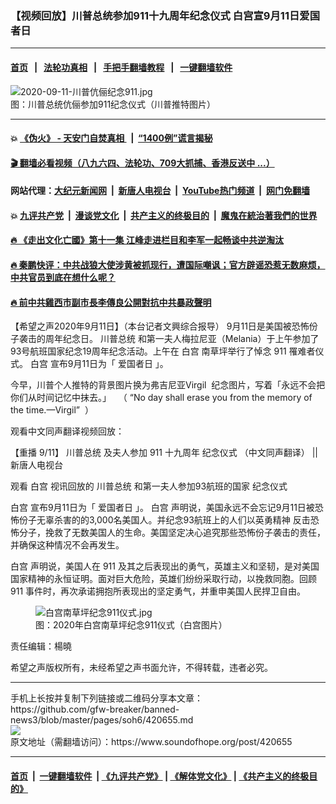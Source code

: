 ### 【视频回放】川普总统参加911十九周年纪念仪式 白宫宣9月11日爱国者日
------------------------

#### [首页](https://github.com/gfw-breaker/banned-news3/blob/master/README.md) &nbsp;&nbsp;|&nbsp;&nbsp; [法轮功真相](https://github.com/begood0513/basic/blob/master/README.md)  &nbsp;&nbsp;|&nbsp;&nbsp; [手把手翻墙教程](https://github.com/gfw-breaker/guides/wiki)  &nbsp;&nbsp;|&nbsp;&nbsp; [一键翻墙软件](https://github.com/gfw-breaker/nogfw/blob/master/README.md)  



<div><img alt="2020-09-11-川普伉俪纪念911.jpg" src="https://img.soundofhope.org/2020-09/1599837960745.jpg"/>
<br/><figcaption class="caption">
 图：川普总统伉俪参加911纪念仪式（川普推特图片）
</figcaption></div><hr/>

#### 💥 [《伪火》 - 天安门自焚真相 ](http://141.164.51.119:10000/videos/blog/weihuo.html)&nbsp; |&nbsp; [“1400例”谎言揭秘  ](http://141.164.51.119:10000/videos/blog/jiexi1400.html)

#### [ 🎬  翻墙必看视频（八九六四、法轮功、709大抓捕、香港反送中 ...）](https://github.com/gfw-breaker/links/blob/master/banned.md)

#### 网站代理：[大纪元新闻网](http://167.172.10.89:10080/gb/) &nbsp;|&nbsp; [新唐人电视台](http://167.172.10.89:8808/gb/)  &nbsp;|&nbsp; [YouTube热门频道](http://158.247.203.241/youtube.html) &nbsp;|&nbsp; [网门免翻墙](http://158.247.203.241:11000/show.aspx?name=ogHome)

#### 💥 [九评共产党](http://141.164.51.119:10000/videos/res/jiuping/)&nbsp; |&nbsp; [漫谈党文化](http://141.164.51.119:10000/videos/res/mtdwh/)&nbsp; |&nbsp; [共产主义的终极目的](http://141.164.51.119:10000/videos/res/zjmd/)&nbsp; |&nbsp; [魔鬼在統治著我們的世界](http://141.164.51.119:10000/videos/res/TheSpecter/)  

#### [ 🔥  《走出文化亡國》第十一集 江峰走进栏目和李军一起畅谈中共逆淘汰](http://141.164.51.119:10000/videos/news/../res/zcwhwg/index.html)

#### [ 🔥  秦鹏快评：中共战狼大使涉黄被抓现行，遭国际嘲讽；官方辟谣恐惹无数麻烦，中共官员到底在想什么呢？](http://141.164.51.119:10000/videos/news/qp03.html)

#### [ 🔥  前中共雞西市副市長李傳良公開對抗中共暴政聲明](http://141.164.51.119:10000/videos/news/../tui/index.html)

<div><div class="Content__Wrapper sc-1bvya0-0 grZQxZ">
 <p class="meta-top">
  <span class="meta">
   【希望之声2020年9月11日】（本台记者文興综合报导）
  </span>
  9月11日是美国被恐怖份子袭击的周年纪念日。
  <ok href="/term/1203">
   川普总统
  </ok>
  和第一夫人梅拉尼亚（Melania）于上午参加了93号航班国家纪念19周年纪念活动。上午在
  <ok href="/term/1388">
   白宫
  </ok>
  南草坪举行了悼念
  <ok href="/term/5171">
   911
  </ok>
  罹难者仪式。
  <ok href="/term/1388">
   白宫
  </ok>
  宣布9月11日为「
  <ok href="/term/373075">
   爱国者日
  </ok>
  」。
 </p>
 <p>
  今早，川普个人推特的背景图片换为弗吉尼亚Virgil  纪念图片，写着「永远不会把你们从时间记忆中抹去。」   （ “No day shall erase you from the memory of the time.—Virgil”  ）
 </p>
 <p>
  观看中文同声翻译视频回放：
 </p>
 <div class="soh-embed">
  <div class="soh-embed-inner">
   <div class="iframely-embed">
    <div class="iframely-responsive">
    </div>
   </div>
  </div>
 </div>
 <p>
  【重播 9/11】
  <ok href="/term/1203">
   川普总统
  </ok>
  及夫人参加
  <ok href="/term/5171">
   911
  </ok>
  十九周年
  <ok href="/term/373072">
   纪念仪式
  </ok>
  （中文同声翻译） || 新唐人电视台
 </p>
 <p>
  观看
  <ok href="/term/1388">
   白宫
  </ok>
  视讯回放的
  <ok href="/term/1203">
   川普总统
  </ok>
  和第一夫人参加93航班的国家
  <ok href="/term/373072">
   纪念仪式
  </ok>
 </p>
 <div class="soh-embed">
  <div class="soh-embed-inner">
   <div class="iframely-embed">
    <div class="iframely-responsive">
    </div>
   </div>
  </div>
 </div>
 <p>
  <ok href="/term/1388">
   白宫
  </ok>
  宣布9月11日为「
  <ok href="/term/373075">
   爱国者日
  </ok>
  」。
  <ok href="/term/1388">
   白宫
  </ok>
  声明说，美国永远不会忘记9月11日被恐怖份子无辜杀害的的3,000名美国人。并纪念93航班上的人们以英勇精神 反击恐怖分子，挽救了无数美国人的生命。美国坚定决心追究那些恐怖份子袭击的责任，并确保这种情况不会再发生。
 </p>
 <p>
  <ok href="/term/1388">
   白宫
  </ok>
  声明说，美国人在
  <ok href="/term/5171">
   911
  </ok>
  及其之后表现出的勇气，英雄主义和坚韧，是对美国国家精神的永恒证明。面对巨大危险，英雄们纷纷采取行动，以挽救同胞。回顾
  <ok href="/term/5171">
   911
  </ok>
  事件时，再次承诺拥抱所表现出的坚定勇气，并重申美国人民捍卫自由。
 </p>
 <figure class="OImage__StyledFigure-sc-1lfley0-0 hHSfVg">
  <img alt="白宫南草坪纪念911仪式.jpg" src="https://img.soundofhope.org/2020-09/1599838304921.jpg"/>
  <br/><figcaption>
   图：2020年白宫南草坪纪念911仪式（白宫图片）
  </figcaption>
 </figure>
 <p class="meta-btm">
  责任编辑：楊曉
 </p>
 <p class="meta-btm">
  希望之声版权所有，未经希望之声书面允许，不得转载，违者必究。
 </p>
</div>
</div>
<hr/>
手机上长按并复制下列链接或二维码分享本文章：<br/>
https://github.com/gfw-breaker/banned-news3/blob/master/pages/soh6/420655.md <br/>
<a href='https://github.com/gfw-breaker/banned-news3/blob/master/pages/soh6/420655.md'><img src='https://github.com/gfw-breaker/banned-news3/blob/master/pages/soh6/420655.md.png'/></a> <br/>
原文地址（需翻墙访问）：https://www.soundofhope.org/post/420655


------------------------
#### [首页](https://github.com/gfw-breaker/banned-news3/blob/master/README.md) &nbsp;|&nbsp; [一键翻墙软件](https://github.com/gfw-breaker/nogfw/blob/master/README.md) &nbsp;| [《九评共产党》](https://github.com/gfw-breaker/9ping.md/blob/master/README.md#九评之一评共产党是什么) | [《解体党文化》](https://github.com/gfw-breaker/jtdwh.md/blob/master/README.md) | [《共产主义的终极目的》](https://github.com/gfw-breaker/gczydzjmd.md/blob/master/README.md)


<img src='http://gfw-breaker.win/banned-news3/pages/soh6/420655.md' width='0px' height='0px'/>